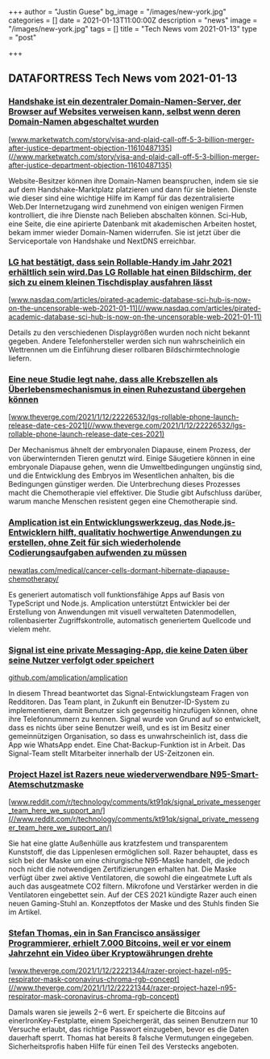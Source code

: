 +++
author = "Justin Guese"
bg_image = "/images/new-york.jpg"
categories = []
date = 2021-01-13T11:00:00Z
description = "news"
image = "/images/new-york.jpg"
tags = []
title = "Tech News vom 2021-01-13"
type = "post"

+++

        
## DATAFORTRESS Tech News vom 2021-01-13





### [Handshake ist ein dezentraler Domain-Namen-Server, der Browser auf Websites verweisen kann, selbst wenn deren Domain-Namen abgeschaltet wurden](//www.marketwatch.com/story/visa-and-plaid-call-off-5-3-billion-merger-after-justice-department-objection-11610487135)


[www.marketwatch.com/story/visa-and-plaid-call-off-5-3-billion-merger-after-justice-department-objection-11610487135](//www.marketwatch.com/story/visa-and-plaid-call-off-5-3-billion-merger-after-justice-department-objection-11610487135)


Website-Besitzer können ihre Domain-Namen beanspruchen, indem sie sie auf dem Handshake-Marktplatz platzieren und dann für sie bieten. Dienste wie dieser sind eine wichtige Hilfe im Kampf für das dezentralisierte Web.Der Internetzugang wird zunehmend von einigen wenigen Firmen kontrolliert, die ihre Dienste nach Belieben abschalten können. Sci-Hub, eine Seite, die eine apirierte Datenbank mit akademischen Arbeiten hostet, bekam immer wieder Domain-Namen widerrufen. Sie ist jetzt über die Serviceportale von Handshake und NextDNS erreichbar.


### [LG hat bestätigt, dass sein Rollable-Handy im Jahr 2021 erhältlich sein wird.Das LG Rollable hat einen Bildschirm, der sich zu einem kleinen Tischdisplay ausfahren lässt](//www.nasdaq.com/articles/pirated-academic-database-sci-hub-is-now-on-the-uncensorable-web-2021-01-11)


[www.nasdaq.com/articles/pirated-academic-database-sci-hub-is-now-on-the-uncensorable-web-2021-01-11](//www.nasdaq.com/articles/pirated-academic-database-sci-hub-is-now-on-the-uncensorable-web-2021-01-11)


Details zu den verschiedenen Displaygrößen wurden noch nicht bekannt gegeben. Andere Telefonhersteller werden sich nun wahrscheinlich ein Wettrennen um die Einführung dieser rollbaren Bildschirmtechnologie liefern.


### [Eine neue Studie legt nahe, dass alle Krebszellen als Überlebensmechanismus in einen Ruhezustand übergehen können](//www.theverge.com/2021/1/12/22226532/lgs-rollable-phone-launch-release-date-ces-2021)


[www.theverge.com/2021/1/12/22226532/lgs-rollable-phone-launch-release-date-ces-2021](//www.theverge.com/2021/1/12/22226532/lgs-rollable-phone-launch-release-date-ces-2021)


Der Mechanismus ähnelt der embryonalen Diapause, einem Prozess, der von überwinternden Tieren genutzt wird. Einige Säugetiere können in eine embryonale Diapause gehen, wenn die Umweltbedingungen ungünstig sind, und die Entwicklung des Embryos im Wesentlichen anhalten, bis die Bedingungen günstiger werden. Die Unterbrechung dieses Prozesses macht die Chemotherapie viel effektiver. Die Studie gibt Aufschluss darüber, warum manche Menschen resistent gegen eine Chemotherapie sind.


### [Amplication ist ein Entwicklungswerkzeug, das Node.js-Entwicklern hilft, qualitativ hochwertige Anwendungen zu erstellen, ohne Zeit für sich wiederholende Codierungsaufgaben aufwenden zu müssen](//newatlas.com/medical/cancer-cells-dormant-hibernate-diapause-chemotherapy/)


[newatlas.com/medical/cancer-cells-dormant-hibernate-diapause-chemotherapy/](//newatlas.com/medical/cancer-cells-dormant-hibernate-diapause-chemotherapy/)


Es generiert automatisch voll funktionsfähige Apps auf Basis von TypeScript und Node.js. Amplication unterstützt Entwickler bei der Erstellung von Anwendungen mit visuell verwalteten Datenmodellen, rollenbasierter Zugriffskontrolle, automatisch generiertem Quellcode und vielem mehr.


### [Signal ist eine private Messaging-App, die keine Daten über seine Nutzer verfolgt oder speichert](//github.com/amplication/amplication)


[github.com/amplication/amplication](//github.com/amplication/amplication)


In diesem Thread beantwortet das Signal-Entwicklungsteam Fragen von Redditoren. Das Team plant, in Zukunft ein Benutzer-ID-System zu implementieren, damit Benutzer sich gegenseitig hinzufügen können, ohne ihre Telefonnummern zu kennen. Signal wurde von Grund auf so entwickelt, dass es nichts über seine Benutzer weiß, und es ist im Besitz einer gemeinnützigen Organisation, so dass es unwahrscheinlich ist, dass die App wie WhatsApp endet. Eine Chat-Backup-Funktion ist in Arbeit. Das Signal-Team stellt Mitarbeiter innerhalb der US-Zeitzonen ein.


### [Project Hazel ist Razers neue wiederverwendbare N95-Smart-Atemschutzmaske](//www.reddit.com/r/technology/comments/kt91qk/signal_private_messenger_team_here_we_support_an/)


[www.reddit.com/r/technology/comments/kt91qk/signal_private_messenger_team_here_we_support_an/](//www.reddit.com/r/technology/comments/kt91qk/signal_private_messenger_team_here_we_support_an/)


Sie hat eine glatte Außenhülle aus kratzfestem und transparentem Kunststoff, die das Lippenlesen ermöglichen soll. Razer behauptet, dass es sich bei der Maske um eine chirurgische N95-Maske handelt, die jedoch noch nicht die notwendigen Zertifizierungen erhalten hat. Die Maske verfügt über zwei aktive Ventilatoren, die sowohl die eingeatmete Luft als auch das ausgeatmete CO2 filtern. Mikrofone und Verstärker werden in die Ventilatoren eingebettet sein. Auf der CES 2021 kündigte Razer auch einen neuen Gaming-Stuhl an. Konzeptfotos der Maske und des Stuhls finden Sie im Artikel.


### [Stefan Thomas, ein in San Francisco ansässiger Programmierer, erhielt 7.000 Bitcoins, weil er vor einem Jahrzehnt ein Video über Kryptowährungen drehte](//www.theverge.com/2021/1/12/22221344/razer-project-hazel-n95-respirator-mask-coronavirus-chroma-rgb-concept)


[www.theverge.com/2021/1/12/22221344/razer-project-hazel-n95-respirator-mask-coronavirus-chroma-rgb-concept](//www.theverge.com/2021/1/12/22221344/razer-project-hazel-n95-respirator-mask-coronavirus-chroma-rgb-concept)


Damals waren sie jeweils $2-$6 wert. Er speicherte die Bitcoins auf einerIronKey-Festplatte, einem Speichergerät, das seinen Benutzern nur 10 Versuche erlaubt, das richtige Passwort einzugeben, bevor es die Daten dauerhaft sperrt. Thomas hat bereits 8 falsche Vermutungen eingegeben. Sicherheitsprofis haben Hilfe für einen Teil des Verstecks angeboten.